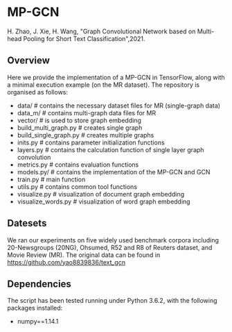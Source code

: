 # MP-GCN
H. Zhao, J. Xie, H. Wang, "Graph Convolutional Network based on Multi-head Pooling for Short Text Classification",2021.

## Overview
Here we provide the implementation of a MP-GCN in TensorFlow, along with a minimal execution example (on the MR dataset). The repository is organised as follows:

* data/  # contains the necessary dataset files for MR (single-graph data)
* data_m/  # contains multi-graph data files for MR
* vector/  # is used to store graph embedding
* build_multi_graph.py  # creates single graph
* build_single_graph.py  # creates multiple graphs
* inits.py  # contains parameter initialization functions
* layers.py  # contains the calculation function of single layer graph convolution
* metrics.py  # contains evaluation functions
* models.py/  # contains the implementation of the MP-GCN and GCN
* train.py  # main function
* utils.py  # contains common tool functions
* visualize.py  # visualization of document graph embedding
* visualize_words.py  # visualization of word graph embedding

## Datesets
We ran our experiments on five widely used benchmark corpora including 20-Newsgroups (20NG), Ohsumed, R52 and R8 of Reuters dataset, and Movie Review (MR). The original data can be found in https://github.com/yao8839836/text_gcn

## Dependencies
The script has been tested running under Python 3.6.2, with the following packages installed:

* numpy==1.14.1


